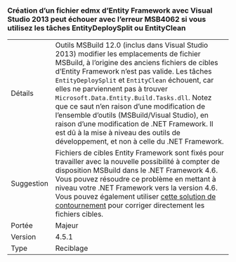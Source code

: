 ### <a name="building-an-entity-framework-edmx-with-visual-studio-2013-can-fail-with-error-msb4062-if-using-the-entitydeploysplit-or-entityclean-tasks"></a>Création d’un fichier edmx d’Entity Framework avec Visual Studio 2013 peut échouer avec l’erreur MSB4062 si vous utilisez les tâches EntityDeploySplit ou EntityClean

|   |   |
|---|---|
|Détails|Outils MSBuild 12.0 (inclus dans Visual Studio 2013) modifier les emplacements de fichier MSBuild, à l’origine des anciens fichiers de cibles d’Entity Framework n’est pas valide. Les tâches <code>EntityDeploySplit</code> et <code>EntityClean</code> échouent, car elles ne parviennent pas à trouver <code>Microsoft.Data.Entity.Build.Tasks.dll</code>. Notez que ce saut n’en raison d’une modification de l’ensemble d’outils (MSBuild/Visual Studio), en raison d’une modification de .NET Framework. Il est dû à la mise à niveau des outils de développement, et non à celle du .NET Framework.|
|Suggestion|Fichiers de cibles Entity Framework sont fixés pour travailler avec la nouvelle possibilité à compter de disposition MSBuild dans le .NET Framework 4.6. Vous pouvez résoudre ce problème en mettant à niveau votre .NET Framework vers la version 4.6. Vous pouvez également utiliser [cette solution de contournement](http://stackoverflow.com/a/24249247/131944) pour corriger directement les fichiers cibles.|
|Portée|Majeur|
|Version|4.5.1|
|Type|Reciblage|

